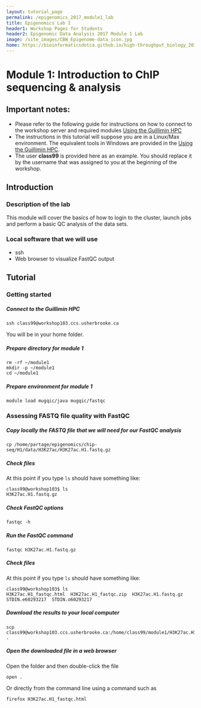 ```yaml
---
layout: tutorial_page
permalink: /epigenomics_2017_module1_lab
title: Epigenomics Lab 1
header1: Workshop Pages for Students
header2: Epigenomic Data Analysis 2017 Module 1 Lab
image: /site_images/CBW_Epigenome-data_icon.jpg
home: https://bioinformaticsdotca.github.io/high-throughput_biology_2017
---
```


# Module 1: Introduction to ChIP sequencing & analysis 

## Important notes:
* Please refer to the following guide for instructions on how to connect to the workshop server and required modules [Using the Guillimin HPC](http://bioinformatics-ca.github.io/epigenomic_data_analysis_hpc_2016/)
* The instructions in this tutorial will suppose you are in a Linux/Max environment. The equivalent tools in Windows are provided in the [Using the Guillimin HPC](http://bioinformatics-ca.github.io/epigenomic_data_analysis_hpc_2016/).
* The user **class99** is provided here as an example. You should replace it by the username that was assigned to you at the beginning of the workshop.


## Introduction

### Description of the lab
This module will cover the basics of how to login to the cluster, launch jobs and perform a basic QC analysis of the data sets.

### Local software that we will use
* ssh
* Web browser to visualize FastQC output


## Tutorial

### Getting started

#####  Connect to the Guillimin HPC
```
ssh class99@workshop103.ccs.usherbrooke.ca
```

You will be in your home folder. 

##### Prepare directory for module 1
```
rm -rf ~/module1
mkdir -p ~/module1
cd ~/module1
```

##### Prepare environment for module 1
```
module load mugqic/java mugqic/fastqc
```

### Assessing FASTQ file quality with FastQC

##### Copy locally the FASTQ file that we will need for our FastQC analysis
```
cp /home/partage/epigenomics/chip-seq/H1/data/H3K27ac/H3K27ac.H1.fastq.gz
```

##### Check files

At this point if you type ```ls``` should have something like:
```
class99@workshop103$ ls
H3K27ac.H1.fastq.gz
```

#####  Check FastQC options 
```
fastqc -h
```

#####  Run the FastQC command 
```
fastqc H3K27ac.H1.fastq.gz
```

##### Check files
At this point if you type ```ls``` should have something like:

```
class99@workshop103$ ls
H3K27ac.H1_fastqc.html	H3K27ac.H1_fastqc.zip  H3K27ac.H1.fastq.gz  STDIN.e60293217  STDIN.o60293217
```

#####  Download the results to your local computer
```
scp class99@workshop103.ccs.usherbrooke.ca:/home/class99/module1/H3K27ac.H1_fastqc.html .
```

#####  Open the downloaded file in a web browser

Open the folder and then double-click the file 
```
open .
```

Or directly from the command line using a command such as
```
firefox H3K27ac.H1_fastqc.html
```
